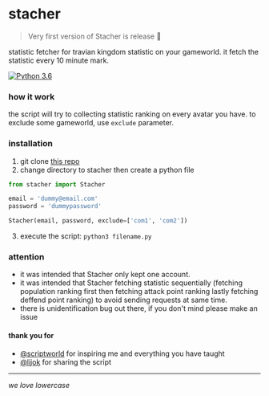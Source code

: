 # stacher

> Very first version of Stacher is release :tada:

statistic fetcher for travian kingdom statistic on your gameworld.
it fetch the statistic every 10 minute mark.


[![Python 3.6](https://img.shields.io/badge/python-3.6+-blue.svg)](https://www.python.org/downloads/release/python-367/)

### how it work
the script will try to collecting statistic ranking on every avatar you have. to exclude some gameworld, use `exclude` parameter.

### installation
1. git clone [this repo](https://github.com/didadadida93/stacher.git)
2. change directory to stacher then create a python file

```python
from stacher import Stacher

email = 'dummy@email.com'
password = 'dummypassword'

Stacher(email, password, exclude=['com1', 'com2'])
```

3. execute the script: `python3 filename.py`

### attention
- it was intended that Stacher only kept one account.
- it was intended that Stacher fetching statistic sequentially (fetching population ranking first then fetching attack point ranking lastly fetching deffend point ranking) to avoid sending requests at same time.
- there is unidentification bug out there, if you don't mind please make an issue

#### thank you for
- [@scriptworld](https://github.com/scriptworld-git) for inspiring me and everything you have taught
- [@lijok](https://github.com/lijok) for sharing the script

---
_we love lowercase_
